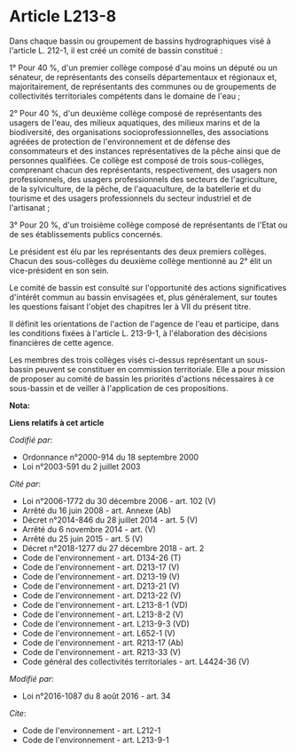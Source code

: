 # Article L213-8

Dans chaque bassin ou groupement de bassins hydrographiques visé à l'article L. 212-1, il est créé un comité de bassin
constitué : 

1° Pour 40 %, d'un premier collège composé d'au moins un député ou un sénateur, de représentants des conseils départementaux
et régionaux et, majoritairement, de représentants des communes ou de groupements de collectivités territoriales compétents
dans le domaine de l'eau ;

2° Pour 40 %, d'un deuxième collège composé de représentants des usagers de l'eau, des milieux aquatiques, des milieux marins
et de la biodiversité, des organisations socioprofessionnelles, des associations agréées de protection de l'environnement et
de défense des consommateurs et des instances représentatives de la pêche ainsi que de personnes qualifiées. Ce collège est
composé de trois sous-collèges, comprenant chacun des représentants, respectivement, des usagers non professionnels, des
usagers professionnels des secteurs de l'agriculture, de la sylviculture, de la pêche, de l'aquaculture, de la batellerie et
du tourisme et des usagers professionnels du secteur industriel et de l'artisanat ;

3° Pour 20 %, d'un troisième collège composé de représentants de l'Etat ou de ses établissements publics concernés. 

Le président est élu par les représentants des deux premiers collèges. Chacun des sous-collèges du deuxième collège mentionné
au 2° élit un vice-président en son sein. 

Le comité de bassin est consulté sur l'opportunité des actions significatives d'intérêt commun au bassin envisagées et, plus
généralement, sur toutes les questions faisant l'objet des chapitres Ier à VII du présent titre. 

Il définit les orientations de l'action de l'agence de l'eau et participe, dans les conditions fixées à l'article L. 213-9-1,
à l'élaboration des décisions financières de cette agence. 

Les membres des trois collèges visés ci-dessus représentant un sous-bassin peuvent se constituer en commission territoriale.
Elle a pour mission de proposer au comité de bassin les priorités d'actions nécessaires à ce sous-bassin et de veiller à
l'application de ces propositions.

**Nota:**



**Liens relatifs à cet article**

_Codifié par_:

  - Ordonnance n°2000-914 du 18 septembre 2000
  - Loi n°2003-591 du 2 juillet 2003

_Cité par_:

  - Loi n°2006-1772 du 30 décembre 2006 - art. 102 (V)
  - Arrêté du 16 juin 2008 - art. Annexe (Ab)
  - Décret n°2014-846 du 28 juillet 2014 - art. 5 (V)
  - Arrêté du 6 novembre 2014 - art. (V)
  - Arrêté du 25 juin 2015 - art. 5 (V)
  - Décret n°2018-1277 du 27 décembre 2018 - art. 2
  - Code de l'environnement - art. D134-26 (T)
  - Code de l'environnement - art. D213-17 (V)
  - Code de l'environnement - art. D213-19 (V)
  - Code de l'environnement - art. D213-21 (V)
  - Code de l'environnement - art. D213-22 (V)
  - Code de l'environnement - art. L213-8-1 (VD)
  - Code de l'environnement - art. L213-8-2 (V)
  - Code de l'environnement - art. L213-9-3 (VD)
  - Code de l'environnement - art. L652-1 (V)
  - Code de l'environnement - art. R213-17 (Ab)
  - Code de l'environnement - art. R213-33 (V)
  - Code général des collectivités territoriales - art. L4424-36 (V)

_Modifié par_:

  - Loi n°2016-1087 du 8 août 2016 - art. 34

_Cite_:

  - Code de l'environnement - art. L212-1
  - Code de l'environnement - art. L213-9-1
